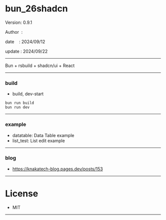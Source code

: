 ﻿# bun_26shadcn

 Version: 0.9.1

 Author  :

 date    : 2024/09/12

 update : 2024/09/22  

***

Bun + rsbuild + shadcn/ui + React 


***
### build

* build, dev-start

```
bun run build
bun run dev
```

***
### example

* datatable: Data Table example
* list_test: List edit example

***
### blog

* https://knakatech-blog.pages.dev/posts/153

***
# License

* MIT

***

